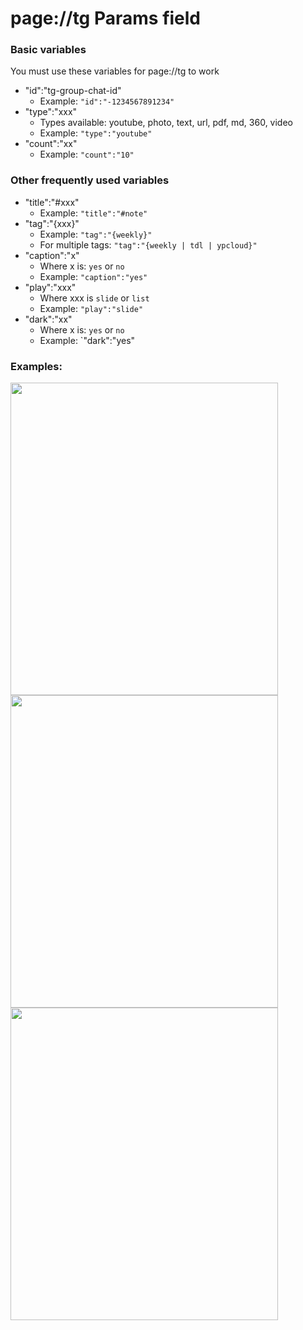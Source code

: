 # page://tg Params field
### Basic variables
You must use these variables for page://tg to work
* "id":"tg-group-chat-id"
  * Example: `"id":"-1234567891234"`
* "type":"xxx"
  * Types available: youtube, photo, text, url, pdf, md, 360, video
  * Example: `"type":"youtube"`
* "count":"xx"
  * Example: `"count":"10"`

 ### Other frequently used variables
 * "title":"#xxx"
   * Example: `"title":"#note"` 
 * "tag":"{xxx}"
   * Example: `"tag":"{weekly}"`
   * For multiple tags: `"tag":"{weekly | tdl | ypcloud}"`
 * "caption":"x"
   * Where x is: `yes` or `no`
   * Example: `"caption":"yes"`
* "play":"xxx"
   * Where xxx is `slide` or `list`
   * Example: `"play":"slide"`
* "dark":"xx"
   * Where x is: `yes` or `no`
   * Example: `"dark":"yes"

### Examples:
<img src="https://i.imgur.com/MphRaRD.png" width=428 height=500>

<img src="https://i.imgur.com/9CLF8rJ.png" width=428 height=500>

<img src="https://i.imgur.com/i2749Wc.png" width=428 height=500>

